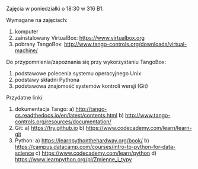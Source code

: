 Zajęcia w poniedziałki o 18:30 w 316 B1.

Wymagane na zajęciach:
1) komputer
2) zainstalowany VirtualBox: https://www.virtualbox.org
3) pobrany TangoBox: http://www.tango-controls.org/downloads/virtual-machine/

Do przypomnienia/zapoznania się przy wykorzystaniu TangoBox:
1) podstawowe polecenia systemu operacyjnego Unix
2) podstawy składni Pythona
3) podstawowa znajomość systemów kontroli wersji (Git)

Przydatne linki:
1) dokumentacja Tango: 
    a) http://tango-cs.readthedocs.io/en/latest/contents.html
    b) http://www.tango-controls.org/resources/documentation/
2) Git:
    a) https://try.github.io 
    b) https://www.codecademy.com/learn/learn-git
3) Python:
    a) https://learnpythonthehardway.org/book/
    b) https://campus.datacamp.com/courses/intro-to-python-for-data-science 
    c) https://www.codecademy.com/learn/python 
    d) https://www.learnpython.org/pl/Zmienne_i_typy